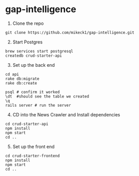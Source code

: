 # gap-intelligence

1. Clone the repo


```
git clone https://github.com/mikeck1/gap-intelligence.git
```
2. Start Postgres
```
brew services start postgresql
createdb crud-starter-api
```
3. Set up the back end
```
cd api
rake db:migrate
rake db:create

psql # confirm it worked
\dt  #should see the table we created
\q
rails server # run the server
```
4. CD into the News Crawler and Install dependencies
```
cd crud-starter-api 
npm install
npm start
cd ..
```

5. Set up the front end

```
cd crud-starter-frontend
npm install
npm start
cd ..
```